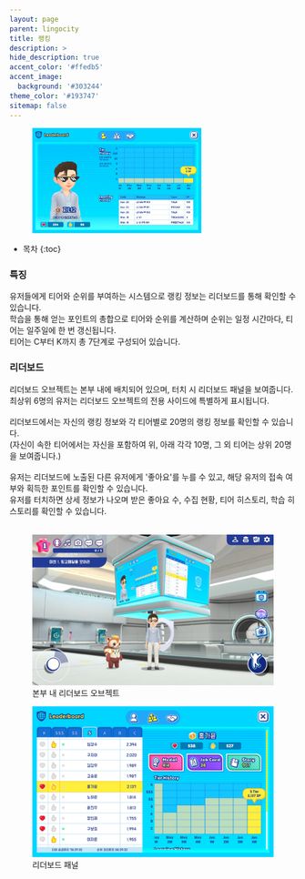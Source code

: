 ```yaml
---
layout: page
parent: lingocity
title: 랭킹
description: >
hide_description: true
accent_color: '#ffedb5'
accent_image:
  background: '#303244'
theme_color: '#193747'
sitemap: false
---
```


<div class="my-media-row">
  <figure>
    <img src="/assets/img/projects/lingocity/ranking/ranking_leaderboard_my.jpg" style="width:70%" oncontextmenu="return false;">
  </figure>
</div>

* 목차
{:toc}


### 특징

유저들에게 티어와 순위를 부여하는 시스템으로 랭킹 정보는 리더보드를 통해 확인할 수 있습니다.<br>
학습을 통해 얻는 포인트의 총합으로 티어와 순위를 계산하며 순위는 일정 시간마다, 티어는 일주일에 한 번 갱신됩니다.<br>
티어는 C부터 K까지 총 7단계로 구성되어 있습니다.


### 리더보드

리더보드 오브젝트는 본부 내에 배치되어 있으며, 터치 시 리더보드 패널을 보여줍니다.<br>
최상위 6명의 유저는 리더보드 오브젝트의 전용 사이드에 특별하게 표시됩니다.<br><br>
리더보드에서는 자신의 랭킹 정보와 각 티어별로 20명의 랭킹 정보를 확인할 수 있습니다.<br>
(자신이 속한 티어에서는 자신을 포함하여 위, 아래 각각 10명, 그 외 티어는 상위 20명을 보여줍니다.)<br><br>
유저는 리더보드에 노출된 다른 유저에게 '좋아요'를 누를 수 있고, 해당 유저의 접속 여부와 획득한 포인트를 확인할 수 있습니다.<br>
유저를 터치하면 상세 정보가 나오며 받은 좋아요 수, 수집 현황, 티어 히스토리, 학습 히스토리를 확인할 수 있습니다.

<div style="margin-top:2rem;"></div>
<div class="my-media-row">
 <figure>
    <img src="/assets/img/projects/lingocity/ranking/ranking_hq_leaderboard.jpg" oncontextmenu="return false;">
    <figcaption>본부 내 리더보드 오브젝트</figcaption>
  </figure>
  <figure>
    <img src="/assets/img/projects/lingocity/ranking/ranking_leaderboard_whole.jpg" oncontextmenu="return false;">
    <figcaption>리더보드 패널</figcaption>
  </figure>
</div>